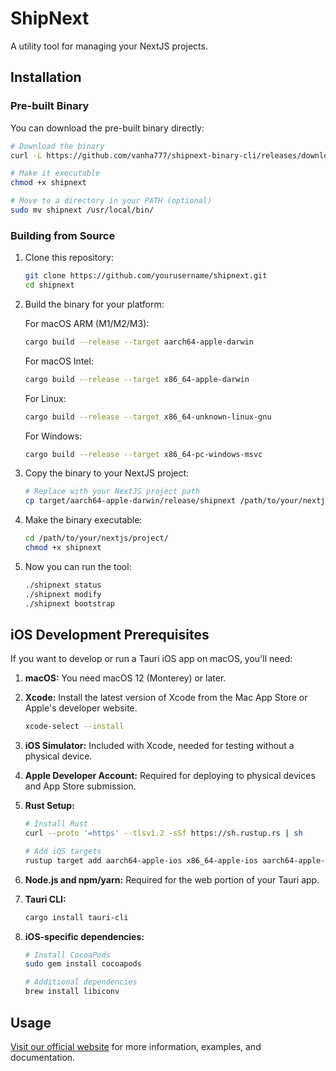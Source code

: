 # ShipNext

A utility tool for managing your NextJS projects.

## Installation

### Pre-built Binary

You can download the pre-built binary directly:

```bash
# Download the binary
curl -L https://github.com/vanha777/shipnext-binary-cli/releases/download/alpha/shipnext -o shipnext

# Make it executable
chmod +x shipnext

# Move to a directory in your PATH (optional)
sudo mv shipnext /usr/local/bin/
```

### Building from Source

1. Clone this repository:
   ```bash
   git clone https://github.com/yourusername/shipnext.git
   cd shipnext
   ```

2. Build the binary for your platform:

   For macOS ARM (M1/M2/M3):
   ```bash
   cargo build --release --target aarch64-apple-darwin
   ```

   For macOS Intel:
   ```bash
   cargo build --release --target x86_64-apple-darwin
   ```

   For Linux:
   ```bash
   cargo build --release --target x86_64-unknown-linux-gnu
   ```

   For Windows:
   ```bash
   cargo build --release --target x86_64-pc-windows-msvc
   ```

3. Copy the binary to your NextJS project:
   ```bash
   # Replace with your NextJS project path
   cp target/aarch64-apple-darwin/release/shipnext /path/to/your/nextjs/project/
   ```

4. Make the binary executable:
   ```bash
   cd /path/to/your/nextjs/project/
   chmod +x shipnext
   ```

5. Now you can run the tool:
   ```bash
   ./shipnext status
   ./shipnext modify
   ./shipnext bootstrap
   ```

## iOS Development Prerequisites

If you want to develop or run a Tauri iOS app on macOS, you'll need:

1. **macOS:** You need macOS 12 (Monterey) or later.

2. **Xcode:** Install the latest version of Xcode from the Mac App Store or Apple's developer website.
   ```bash
   xcode-select --install
   ```

3. **iOS Simulator:** Included with Xcode, needed for testing without a physical device.

4. **Apple Developer Account:** Required for deploying to physical devices and App Store submission.

5. **Rust Setup:**
   ```bash
   # Install Rust
   curl --proto '=https' --tlsv1.2 -sSf https://sh.rustup.rs | sh
   
   # Add iOS targets
   rustup target add aarch64-apple-ios x86_64-apple-ios aarch64-apple-ios-sim
   ```

6. **Node.js and npm/yarn:** Required for the web portion of your Tauri app.

7. **Tauri CLI:**
   ```bash
   cargo install tauri-cli
   ```

8. **iOS-specific dependencies:**
   ```bash
   # Install CocoaPods
   sudo gem install cocoapods
   
   # Additional dependencies
   brew install libiconv
   ```

## Usage
[Visit our official website](https://shipnext-fast.vercel.app) for more information, examples, and documentation.
